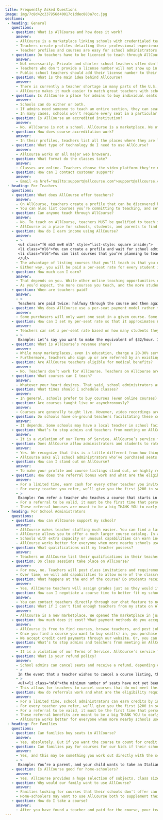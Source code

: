 ```yaml
---
title: Frequently Asked Questions
image: img/7c8d42c337956d40017c1ddec883a7cc.jpg
sections:
 - heading: General
   questions:
   - question: What is AllCourse and how does it work?
     answer:
     - AllCourse is a marketplace linking schools with credentialed teachers offering for-credit courses. Schools using AllCourse can reduce staffing pressures while significantly increasing their course catalog.
     - Teachers create profiles detailing their professional experience. Teachers can also create listings of courses they’re going to teach.
     - Teacher profiles and courses are easy for school administrators to browse or search. Admins can offer online teaching positions to teachers they connect with. Schools can buy one seat, the entire class, or anything in between. AllCourse manages the matching, the messaging, and the financial transaction.
   - question: Do teachers have to be licensed to teach through AllCourse?
     answer:
     - Not necessarily. Private and charter school teachers often don't have licenses to teach in public schools. AllCourse is open to all qualified teachers, including private and charter school teachers.
     - Teachers who don't provide a license number will not show up in search results for public schools. They may still show up in search results for private or charter schools.
     - Public school teachers should add their license number to their profile, to ensure that they show up in searches for online teaching opportunities with public schools.
   - question: What is the main idea behind AllCourse?
     answer:
     - There is currently a teacher shortage in many parts of the U.S., making it harder to staff schools, which is tough for administrators and bad for students. It also creates additional work and stresses for teachers, who are asked to do ever more.
     - AllCourse makes it much easier to match great teachers with schools. Teachers can earn extra money (they deserve it). And admins can solve their staffing problems and offer students and parents a much larger course catalog.
   - question: Is AllCourse a place for admins to buy individual seats in online courses, or a place to hire teachers who will teach online classes just for their school?
     answer:
     - Schools can do either or both.
     - If admins need someone to teach an entire section, they can search profiles for a teacher who best meets their particular needs and work with that teacher to schedule a course specifically for their school. The teacher will create a customized course listing and the admin will buy all of the seats.
     - In many cases, schools won’t require every seat in a particular course. But they might want to buy a few seats in order to satisfy interested students and parents. Using AllCourse, schools can offer online courses in just about every subject, or with a particular pedagogical focus such as micro class size or remedial/advanced material. When buying just a small number of seats in a course, there will likely be students from other schools participating.
   - question: Is AllCourse an accredited institution?
     answer:
     - No. AllCourse is not a school. AllCourse is a marketplace. We offer a service linking schools and credentialed teachers offering for-credit courses.
   - question: How does course accreditation work?
     answer:
     - In their profiles, teachers list all the places where they are licensed to teach. If a course is not currently approved for credit in a given region, the administrator purchasing it will have to gain approval to give it credit. Admins can often avoid this problem by choosing teachers who have previously taught that course in their state/district — chances are it’s already approved for credit.
   - question: What type of technology do I need to use AllCourse?
     answer:
     - AllCourse works on all major web browsers.
   - question: What format do the classes take?
     answer:
     - Classes are online. Teachers choose the video platform they're most comfortable delivering classes in (e.g., Zoom, Google Hangout, RingCentral) and let students know when to log in. Teachers also inform students what homework materials or classroom management tools (e.g., Google Classroom) will be used.
   - question: How can I contact customer support?
     answer:
     - Email <a href="mailto:support@allcourse.com">support@allcourse.com</a>
 - heading: For Teachers
   questions:
   - question: What does AllCourse offer teachers?
     answer:
     - On AllCourse, teachers create a profile that can be discovered by administrators who want to offer you work. It’s often hard for school admins to find qualified teachers in their area (especially now due to the ongoing teacher shortage). If admins are willing to have the teacher be online, they can hire YOU on AllCourse.
     - You can also list courses you’re committing to teaching, and set your rate of compensation. Students from around your state or around the U.S. can join your course, after their schools (or their parents) purchase a seat.
   - question: Can anyone teach through AllCourse?
     answer:
     - No. To teach on AllCourse, teachers MUST be qualified to teach semester-long, for-credit courses in schools. Public school, private, or charter school teachers are all welcome to teach. Teachers who don't have a public school teaching license (e.g. private or charter school teachers) must demonstrate their qualifications in their teacher profile, and will only appear in search results for private or charter schools. Public school teachers must list their license number in their profile, and it must be current and in good standing. AllCourse does background checks on teachers and will suspend accounts that don't meet AllCourse standards.
     - AllCourse is a place for schools, students, and parents to find exceptional online teachers offering a variety of subject matters that can be accepted for credit in traditional schools. Only qualified and credentialed teachers with prior teaching experience can list their services on AllCourse.
   - question: How do I earn income using AllCourse?
     answer:
     - >
      <ul class="f6 mb3 mw8 ml5" style="list-style: square inside;">
      <li class="ml6">You can create a profile and wait for school admins to contact you about teaching online courses for them.</li> 
      <li class="ml6">You can list courses that you’re planning to teach. They will be discoverable by any school admins who may need a course like yours for their students. You can let your friends and colleagues know about your courses and market your courses on social media. Do you teach a course particularly well? Do you teach a subject that’s in-demand or hard to find? Then list a course and let people know about it.</li>
      </ul>
     - The advantage of listing courses that you'll teach is that you don't have to wait for a school that needs to hire an online teacher to contact you. Your course listings could fill up quickly because they're open to students from multiple schools — especially if you teach something unusual or desirable, or teach your course with a particular style or pedagogy that will appeal to certain kinds of admins or parents.
     - Either way, you will be paid a per-seat rate for every student in your courses. The per-seat rate is set by you before the course starts.
   - question: How much can I earn?
     answer:
     - That depends on you. While other online teaching opportunities often pay just $7-15/hour, on AllCourse you should expect to make something close to your full hourly salary or more. You’re teaching the same courses you’ve been developing throughout your career. There’s no reason you should make less just because you’re teaching them online.
     - As you’d expect, the more courses you teach, and the more students you teach, the more you will make. If your courses prove to be popular, you will be able to increase your per-seat rate, or increase your class size, either of which will increase your compensation. (Of course, you may want to limit class sizes in order to attract more buyers or to offer your students more personal attention.)
   - question: When are teachers paid?
     answer:
     - >
      Teachers are paid twice: halfway through the course and then again once the full course has been delivered.
   - question: Why does AllCourse use a per-seat payment model rather than an hourly salary?
     answer:
     - Some purchasers will only want one seat in a given course. Some will want several. Some will want the entire section. Purchases won’t want to pay a teacher’s full hourly salary if they’re only buying one seat, especially since there will be other purchasers buying seats in that same course. The only way to make payment fair for purchasers is to use a per-seat model.
   - question: How can I set my per-seat rate so that it approximates my hourly salary?
     answer:
     - Teachers can set a per-seat rate based on how many students they think will enroll and how many hours they expect to work.
     - >
      Example: Let’s say you want to make the equivalent of $32/hour. If you expect the class size to be 16, and you expect to do 200 hours of total work (teaching, collecting homework, grading, etc.), then you would set the per-seat fee to $400.
   - question: What is AllCourse’s revenue share?
     answer:
     - While many marketplaces, even in education, charge a 20-30% service fee to pay for all the costs of running the service, AllCourse’s service fee is 15%.
     - Furthermore, teachers who sign up or are referred by an existing AllCourse teacher before December 31st, 2022, will pay an AllCourse service fee of just 12.5% for any course they teach in the 2022-23 school year.
   - question: Are AllCourse teachers eligible for medical benefits?
     answer:
     - No. Teachers don’t work for AllCourse. Teachers on AllCourse are independent contractors.
   - question: What courses can I teach?
     answer:
     - Whatever your heart desires. That said, school administrators are coming to AllCourse to find teachers who are credentialed to teach for-credit courses in their state. If the course needs to be standards-aligned, admins will be specifically looking for that too. While you can offer any course you like, you are most likely to attract buyers if your credentials are clearly listed on your profile and the course is generally acceptable for credit.
   - question: What times should I schedule classes?
     answer:
     - In general, schools prefer to buy courses (even online courses) that are delivered during their school day — especially in core curricula. However, it’s also true that many schools do not mind if their students take online courses that are delivered before or after the school day, or even on evenings and weekends. Our advice is to experiment, and be flexible. Listen to the schools and adjust to their needs. After all, they are the customers.
   - question: Are courses taught live or asynchronously?
     answer:
     - Courses are generally taught live. However, video recordings are something you should create as a matter of course (forgive the pun) as a resource for students who miss live sessions. You choose which video platform you're most comfortable with.
   - question: Do schools have on-ground teachers facilitating these courses? Or am I the only teacher involved?
     answer:
     - It depends. Some schools may have a local teacher in school facilitating a course that you are teaching. They may do this for a variety of reasons. Perhaps they don’t have a teacher who is qualified to teach your particular subject area, but they do have a teacher on the ground who can help guide the students through your material. Or, they may wish to have a proctor available to step into the classroom whenever needed to monitor student behavior.
   - question: What’s to stop admins and teachers from meeting on AllCourse and then transacting offline?
     answer:
     - It is a violation of our Terms of Service. AllCourse’s service fees are modest compared to other marketplaces, and they are necessary in order to keep the platform running and to add new features and improvements. Schools and teachers who meet on AllCourse and then transact offline in order to avoid paying service fees will, at a minimum, be banned from using AllCourse in the future.
   - question: Does AllCourse allow administrators and students to rate or review my classes?
     answer:
     - Yes. We recognize that this is a little different from how things work in a school building, and it may be uncomfortable for some teachers. But this is a different experience for schools as well, and it requires some new approaches. Administrators buying seats on AllCourse don't get to know teachers the way they would by working together in the same school building. So admins need other mechanisms that allow them to trust what they’re getting. Those include clearly listed credentials on your teacher profile page, references from administrators you’ve worked with in the past, and sample videos that showcase your personal style. It also includes teacher ratings and reviews.
     - AllCourse asks all school administrators who’ve purchased seats in your courses, as well as a random sampling of students, to rate the experience and offer reviews. Over time, you will find that one of the best ways build your presence on AllCourse is to make sure your ratings and reviews are healthy. The more you have, the better — when it comes to ratings, buyers trust quantity. And, obviously, try to ensure that they’re positive. Buyers will often search for teachers or courses on the basis of ratings.
   - question: How can I stand out on AllCourse?
     answer:
     - To make your profile and course listings stand out, we highly recommend that you list all credentials, qualifications, and awards. If you want to pursue public school opportunities, you will need to list your teacher license and keep it in good standing. We also recommend you provide references from school administrators you’ve worked with, and sample videos of your teaching style. One of the best ways to build your presence on AllCourse is to keep your ratings and reviews as positive as you can.
   - question: How does the referral bonus work and what are the eligibility requirements?
     answer:
     - For a limited time, earn cash for every other teacher you invite to join the AllCourse community.
     - For every teacher you refer, we’ll give you the first $200 in service fees they generate for AllCourse.
     - >
      Example: You refer a teacher who teaches a course that starts in September 2022. The course generates $5000. The teacher receives $4500, and AllCourse receives $625 (which is our 12.5% service fee). For having referred that teacher, you receive the first $200 of that $625.
     - For a referral to be valid, it must be the first time that person joined AllCourse. Referral bonuses are deducted from AllCourse service fees, which means you will receive bonuses when teachers you refer have taught courses on AllCourse and/or when admins you refer have purchased courses on AllCourse.
     - These referral bonuses are meant to be a big THANK YOU to early adopters for helping spread the word. We’d much rather spend our community marketing dollars on teachers than on Facebook and Google.
 - heading: For School Administrators
   questions:
   - question: How can AllCourse support my school?
     answer:
     - AllCourse makes teacher staffing much easier. You can find a large number of highly qualified, credentialed teachers to teach online courses for your students. They can teach entire courses, or just fill in for a while if a teacher at your school has to take an unexpected leave of absence.
     - AllCourse allows you to offer a much larger course catalog. In addition to core curricula, you can expect to find a great many courses in foreign languages, computer science, special education, arts & music, Advanced Placement, test prep, etc. You might find courses with 8-person max class sizes. You might find girls-only STEM courses. You might find courses taught be teachers at famous schools or even professors from famous colleges.
     - Schools with extra capacity or unusual capabilities can earn income to help fund school operations by sharing those capabilities on AllCourse with other schools that need them.
     - AllCourse works better for everyone when more nearby schools use it. Other schools would love to have online access to your teachers, and you'd benefit from online access to theirs as well. And if you invite other schools and teachers to AllCourse, you can earn valuable credits that your school can apply to future AllCourse purchases.
   - question: What qualifications will my teacher possess?
     answer:
     - Teachers on AllCourse list their qualifications in their teacher profile. They are also strongly encouraged to post sample videos and references. While AllCourse works hard to vet every teacher before they are approved for our platform, we strongly recommend that you vet teachers on your own, watch their videos, and chat with them online before the course begins.
   - question: Do class sessions take place on AllCourse?
     answer:
     - For now, no. Teachers will post class invitations and requirements in their course listings. They will describe which video platform and homework solutions they want to use. If you are working with a teacher to create a custom course listing just for your school, you and the teacher should chat ahead of time to agree on all the particulars. Please communicate any specific expectations you have to the teacher before the course.
     - Over time, we will add capabilities to allow more of the classroom experience to take place on AllCourse for those who would prefer that.
   - question: What happens at the end of the course? Do students receive a grade?
     answer:
     - Yes, AllCourse teachers will assign grades just as they would if they were teaching in your school building.
   - question: How can I negotiate a course time to better fit my school’s student schedules?
     answer:
     - You can contact teachers directly through our chat feature to negotiate times or ask a teacher to add a new section.
   - question: What if I can't find enough teachers from my state on AllCourse?
     answer:
     - AllCourse is a new marketplace. We opened the marketplace in just a few states to begin with. If you can’t find many teachers who are credentialed in your region, it’s probably because we haven’t yet officially launched there and begun recruiting teachers. However, teachers from all over are joining AllCourse every day, even without us actively recruiting them. So please bear with us during these early days, and keep checking back as we grow. You can also email us at <a href="mailto:support@allcourse.com">support@allcourse.com</a> to tell us of your interest, and we will prioritize your location for teacher recruitment.
   - question: How much does it cost? What payment methods do you accept?
     answer:
     - AllCourse is free to find courses, browse teachers, and post jobs.
     - Once you find a course you want to buy seat(s) in, you purchase seats on the course listing page. How much it costs will depend on how many seats you want to buy, and the teacher's per-seat rate for that course.
     - We accept credit card payments through our website. Or, you can use other payment methods by emailing support@allcourse.com.
   - question: What’s to stop admins and teachers from meeting on AllCourse and then transacting offline, in order to avoid paying AllCourse’s service fee?
     answer:
     - It is a violation of our Terms of Service. AllCourse’s service fees are modest compared to other marketplaces, and they are necessary in order to keep the platform running and to add new features and improvements. Schools and teachers who meet on AllCourse and then transact offline in order to avoid paying service fees will, at a minimum, be banned from using AllCourse in the future.
   - question: What is your refund policy?
     answer:
     - School admins can cancel seats and receive a refund, depending on when they cancel. For most courses, you can cancel and request a refund anytime during the first week of classes. This allows everyone involved to make sure that the fit is right between the student and the class. However, some courses are very short, such as custom courses that teachers offer to a particular school to solve a short-term staffing crisis. If a course is less than 3 weeks long, you can cancel and request a refund anytime prior to the first class session.
     - >
      In the event that a teacher wishes to cancel a course listing, they may do so under the following conditions:
     - >
      <ul><li class="ml6">the minimum number of seats have not yet been met; and</li><li class="ml6">the course start date has not passed</li></ul>
     - This allows for teachers to cancel courses that do not meet their profitability threshold, but protects school administrators so that they can rely on seats they pay for being fulfilled. If a teacher cancels a course, 100% of the cost of the seats will be refunded to all purchasers.
   - question: How do referrals work and what are the eligibility requirements?
     answer:
     - For a limited time, school administrators can earn credits by inviting teachers to AllCourse. To avoid any possible conflict of interest, referral bonuses are not paid directly to the referring administrator. Rather, they count as credits that can be deducted against any future AllCourse purchases made by the admin’s school.
     - For every teacher you refer, we’ll give you the first $200 in service fees they generate for AllCourse.
     - For a referral to be valid, it must be the first time that person joined AllCourse. Referral bonuses are deducted from AllCourse service fees, which means you will receive bonuses when teachers you refer have taught courses on AllCourse, and/or when admins you refer have purchased courses on AllCourse.
     - These referral benefits are meant to be a big THANK YOU to early adopters for helping spread the word. We’d much rather spend our marketing dollars on teachers and schools than on Facebook and Google.
     - AllCourse works better for everyone when more nearby schools use it. Other schools would love to have online access to your teachers, and you’d benefit from online access to theirs as well.
 - heading: For Families
   questions:
   - question: Can families buy seats in AllCourse?
     answer:
     - Yes, absolutely. But if you want the course to count for credit in your child’s school, you should get explicit confirmation in advance from the school that they will accept the course for credit.
   - question: Can families pay for courses for our kids if their schools won’t?
     answer:
     - Yes, and this may be something you work out directly with the school administration, whereby you pay for a course but the school still gives it credit.
     - >
      Example: You’re a parent, and your child wants to take an Italian language course through AllCourse. Your child’s school only offers French and Spanish. You ask the principal if they will pay for a seat in the online Italian language course, but the principal declines, saying that they don’t have any extra budget for languages. However, if you’re willing to pay out-of-pocket for the course, you can ask that the school accept the credit for the online Italian course in lieu of an on-ground language course taught in the school.
   - question: Is AllCourse good for home-schoolers?
     answer:
     - Yes. AllCourse provides a huge selection of subjects, class sizes, and teaching styles. And because the courses are taught by licensed teachers and offered in schools for-credit, schools and colleges immediately understand what these courses are about when they see them on your child’s record.
   - question: Why would our family want to use AllCourse?
     answer:
     - Families looking for courses that their schools don’t offer can usually find them listed on AllCourse. That might be AP courses. Or coding, robotics, or AI. It could be courses that are seldom taught now, like civics or home economics. It could be any foreign language on earth. Or different kinds of special education courses. Or any kind of elective you can imagine. Chances are it’s being taught on AllCourse.
     - Home-schoolers may want to use AllCourse both to supplement their curricula and also to increase the transferability and transparency of what their children are learning.
   - question: How do I take a course?
     answer:
     - After you have found a teacher and paid for the course, your teacher will send you details to participate in the online class.
---
```

